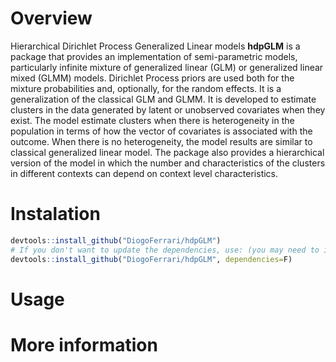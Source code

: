 Overview
========

Hierarchical Dirichlet Process Generalized Linear models **hdpGLM** is a
package that provides an implementation of semi-parametric models,
particularly infinite mixture of generalized linear (GLM) or generalized
linear mixed (GLMM) models. Dirichlet Process priors are used both for
the mixture probabilities and, optionally, for the random effects. It is
a generalization of the classical GLM and GLMM. It is developed to
estimate clusters in the data generated by latent or unobserved
covariates when they exist. The model estimate clusters when there is
heterogeneity in the population in terms of how the vector of covariates
is associated with the outcome. When there is no heterogeneity, the
model results are similar to classical generalized linear model. The
package also provides a hierarchical version of the model in which the
number and characteristics of the clusters in different contexts can
depend on context level characteristics.

Instalation
===========

``` {.r .rundoc-block rundoc-language="R" rundoc-exports="code"}
devtools::install_github("DiogoFerrari/hdpGLM")
# If you don't want to update the dependencies, use: (you may need to install some dependencies manually)
devtools::install_github("DiogoFerrari/hdpGLM", dependencies=F)
```

Usage
=====

More information
================
